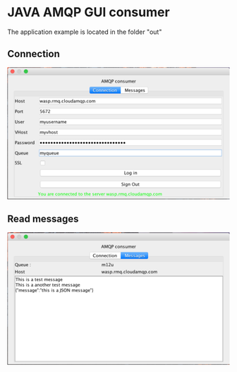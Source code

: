 JAVA AMQP GUI consumer
===
The application example is located in the folder "out"


Connection
---

![connection](src/main/resources/doc/java-amqp-gui-consumer-01.png "Connection")

Read messages
---

![connection](src/main/resources/doc/java-amqp-gui-consumer-02.png "Read messages")

